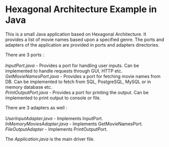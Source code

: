 <H1>Hexagonal Architecture Example in Java</H1>
<p>
This is a small Java application based on Hexagonal Architecture. It provides a list of movie names based upon a specified genre. The ports and adapters of the application are provided in ports and adapters directories.
</p>
<p>
There are 3 ports :</br></br>
  <i>InputPort.java</i> - Provides a port for handling user inputs. Can be implemented to handle requests through GUI, HTTP etc.</br>
  <i>GetMovieNamesPort.java</i> - Provides a port for fetching movie names from DB. Can be implemented to fetch from SQL, PostgreSQL, MySQL or in memory database etc.</br>
  <i>PrintOutputPort.java</i> - Provides a port for printing the output. Can be implemented to print output to console or file.
</p>
<p>
There are 3 adapters as well :</br></br>
  <i>UserInputAdapter.java</i> - Implements InputPort.</br>
  <i>InMemoryMoviesAdapter.java</i> - Implements GetMovieNamesPort.</br>
  <i>FileOutputAdapter</i> - Implements PrintOutputPort.</br>
 </p>
 The <i>Application.java</i> is the main driver file.

